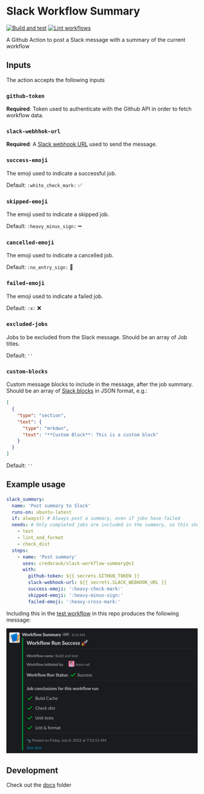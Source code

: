# Slack Workflow Summary
[![Build and test](https://github.com/crederauk/slack-workflow-summary/actions/workflows/test.yml/badge.svg)](https://github.com/crederauk/slack-workflow-summary/actions/workflows/test.yml)
[![Lint workflows](https://github.com/crederauk/slack-workflow-summary/actions/workflows/actionlint.yml/badge.svg)](https://github.com/crederauk/slack-workflow-summary/actions/workflows/actionlint.yml)

A Github Action to post a Slack message with a summary of the current workflow

## Inputs
The action accepts the following inputs

### `github-token`
**Required**: Token used to authenticate with the Github API in order to fetch workflow data.

### `slack-webhhok-url`
**Required**: A [Slack webhook URL] used to send the message.

[Slack webhook URL]: https://api.slack.com/messaging/webhooks

### `success-emoji`
The emoji used to indicate a successful job.

Default: `:white_check_mark:` ✅

### `skipped-emoji`
The emoji used to indicate a skipped job.

Default: `:heavy_minus_sign:` ➖

### `cancelled-emoji`
The emoji used to indicate a cancelled job.

Default: `:no_entry_sign:` :no_entry_sign:

### `failed-emoji`
The emoji used to indicate a failed job.

Default: `:x:` ❌

### `excluded-jobs`
Jobs to be excluded from the Slack message. Should be an array of Job titles.

Default: `''`

### `custom-blocks`
Custom message blocks to include in the message, after the job summary. Should be an array of
[Slack blocks] in JSON format, e.g.:
```json
[
  {
    "type": "section",
    "text": {
      "type": "mrkdwn",
      "text": "**Custom Block**: This is a custom block"
    }
  }
]
```


[Slack blocks]: https://api.slack.com/reference/block-kit/blocks

Default: `''`

## Example usage
```yaml
slack_summary:
  name: 'Post summary to Slack'
  runs-on: ubuntu-latest
  if: always() # Always post a summary, even if jobs have failed
  needs: # Only completed jobs are included in the summary, so this should run at the end of your workflow
    - test
    - lint_and_format
    - check_dist
  steps:
    - name: 'Post summary'
      uses: crederauk/slack-workflow-summary@v1
      with:
        github-token: ${{ secrets.GITHUB_TOKEN }}
        slack-webhook-url: ${{ secrets.SLACK_WEBHOOK_URL }}
        success-emoji: ':heavy-check-mark:'
        skipped-emoji: ':heavy-minus-sign:'
        failed-emoji: ':heavy-cross-mark:'
```

Including this in the [test workflow] in this repo produces the following message:

![Example message](img/message.png)

[test workflow]: .github/workflows/test.yml

## Development

Check out the [docs](./docs/) folder
